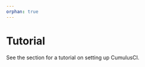 ```yaml
---
orphan: true
---
```


# Tutorial

See the [](get-started) section for a tutorial on setting up CumulusCI.
